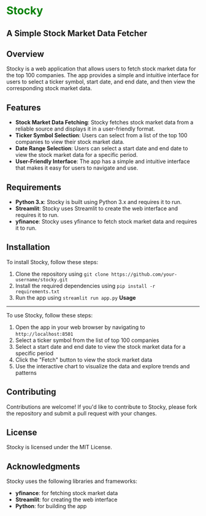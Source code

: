 # <font color='green'>**Stocky**</font>

**A Simple Stock Market Data Fetcher**
--------------------------------------

**Overview**
------------

Stocky is a web application that allows users to fetch stock market data for the top 100 companies. The app provides a simple and intuitive interface for users to select a ticker symbol, start date, and end date, and then view the corresponding stock market data.

**Features**
------------
* **Stock Market Data Fetching**: Stocky fetches stock market data from a reliable source and displays it in a user-friendly format.
* **Ticker Symbol Selection**: Users can select from a list of the top 100 companies to view their stock market data.
* **Date Range Selection**: Users can select a start date and end date to view the stock market data for a specific period.
* **User-Friendly Interface**: The app has a simple and intuitive interface that makes it easy for users to navigate and use.

**Requirements**
---------------
* **Python 3.x**: Stocky is built using Python 3.x and requires it to run.
* **Streamlit**: Stocky uses Streamlit to create the web interface and requires it to run.
* **yfinance**: Stocky uses yfinance to fetch stock market data and requires it to run.

**Installation**
------------

To install Stocky, follow these steps:

1. Clone the repository using `git clone https://github.com/your-username/stocky.git`
2. Install the required dependencies using `pip install -r requirements.txt`
3. Run the app using `streamlit run app.py`
**Usage**
-----

To use Stocky, follow these steps:

1. Open the app in your web browser by navigating to `http://localhost:8501`
2. Select a ticker symbol from the list of top 100 companies
3. Select a start date and end date to view the stock market data for a specific period
4. Click the "Fetch" button to view the stock market data
5. Use the interactive chart to visualize the data and explore trends and patterns

**Contributing**
------------

Contributions are welcome! If you'd like to contribute to Stocky, please fork the repository and submit a pull request with your changes.

**License**
-------

Stocky is licensed under the MIT License.

**Acknowledgments**
--------------

Stocky uses the following libraries and frameworks:

* **yfinance**: for fetching stock market data
* **Streamlit**: for creating the web interface
* **Python**: for building the app
